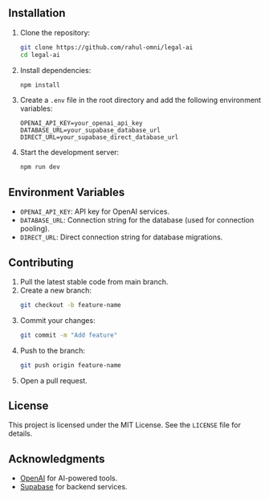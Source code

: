 
## Installation

1. Clone the repository:
   ```bash
   git clone https://github.com/rahul-omni/legal-ai
   cd legal-ai
   ```

2. Install dependencies:
   ```bash
   npm install
   ```

3. Create a `.env` file in the root directory and add the following environment variables:
   ```properties
   OPENAI_API_KEY=your_openai_api_key
   DATABASE_URL=your_supabase_database_url
   DIRECT_URL=your_supabase_direct_database_url
   ```

4. Start the development server:
   ```bash
   npm run dev
   ```

## Environment Variables

- `OPENAI_API_KEY`: API key for OpenAI services.
- `DATABASE_URL`: Connection string for the database (used for connection pooling).
- `DIRECT_URL`: Direct connection string for database migrations.


## Contributing

1. Pull the latest stable code from main branch.
2. Create a new branch:
   ```bash
   git checkout -b feature-name
   ```
3. Commit your changes:
   ```bash
   git commit -m "Add feature"
   ```
4. Push to the branch:
   ```bash
   git push origin feature-name
   ```
5. Open a pull request.

## License

This project is licensed under the MIT License. See the `LICENSE` file for details.

## Acknowledgments

- [OpenAI](https://openai.com/) for AI-powered tools.
- [Supabase](https://supabase.com/) for backend services.
